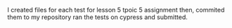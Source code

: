 I created files for each test for lesson 5 tpoic 5 assignment then, commited them to my repository ran the tests on cypress and submitted.